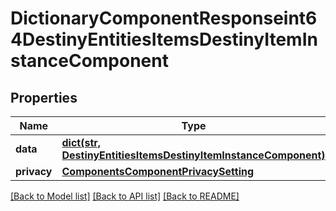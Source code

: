 # DictionaryComponentResponseint64DestinyEntitiesItemsDestinyItemInstanceComponent

## Properties
Name | Type | Description | Notes
------------ | ------------- | ------------- | -------------
**data** | [**dict(str, DestinyEntitiesItemsDestinyItemInstanceComponent)**](DestinyEntitiesItemsDestinyItemInstanceComponent.md) |  | [optional] 
**privacy** | [**ComponentsComponentPrivacySetting**](ComponentsComponentPrivacySetting.md) |  | [optional] 

[[Back to Model list]](../README.md#documentation-for-models) [[Back to API list]](../README.md#documentation-for-api-endpoints) [[Back to README]](../README.md)


